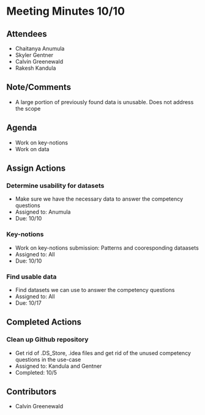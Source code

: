 # Meeting Minutes 10/10

## Attendees
* Chaitanya Anumula
* Skyler Gentner
* Calvin Greenewald
* Rakesh Kandula

## Note/Comments
* A large portion of previously found data is unusable. Does not address the scope 

## Agenda
* Work on key-notions
* Work on data

## Assign Actions
### Determine usability for datasets
* Make sure we have the necessary data to answer the competency questions
* Assigned to: Anumula
* Due: 10/10

### Key-notions
* Work on key-notions submission: Patterns and cooresponding dataasets 
* Assigned to: All
* Due: 10/10

### Find usable data
* Find datasets we can use to answer the competency questions
* Assigned to: All
* Due: 10/17

## Completed Actions
### Clean up Github repository
* Get rid of .DS_Store, .idea files and get rid of the unused competency questions in the use-case
* Assigned to: Kandula and Gentner
* Completed: 10/5

## Contributors
* Calvin Greenewald 

